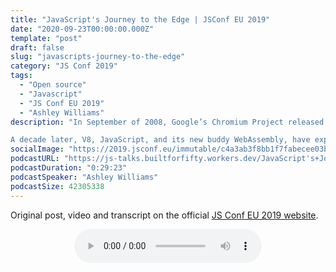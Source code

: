 ```yaml
---
title: "JavaScript's Journey to the Edge | JSConf EU 2019"
date: "2020-09-23T00:00:00.000Z"
template: "post"
draft: false
slug: "javascripts-journey-to-the-edge"
category: "JS Conf 2019"
tags:
  - "Open source"
  - "Javascript"
  - "JS Conf EU 2019"
  - "Ashley Williams"
description: "In September of 2008, Google’s Chromium Project released V8, a JavaScript engine, as part of a browser optimization wave that heralded the era of JavaScript browser applications that we both love, and love to hate. Less than a year later, in 2009, Ryan Dahl announced (at this very conference!) a way to run the V8 browser environment outside of the browser- Node.js, a platform that held the promise of unifying web application development, where both client and server side development could happen in the same language - JavaScript.

A decade later, V8, JavaScript, and its new buddy WebAssembly, have expanded to lands charted only a few years after Node.js debuted- known (confusingly) as the “Edge”. In this talk, we’ll introduce what the “Edge” is and why we are excited for it to revolutionize computation on the web. We’ll explore how this adventurous JavaScript engine, V8, is so well suited to tasks previously limited to Virtual Machines, Containers, or even simply Operating Systems. Finally, we’ll talk about security, Spectre, and ask ourselves the age old question, “You can do it, but should you?”."
socialImage: "https://2019.jsconf.eu/immutable/c4a3ab3f8bb1f7fabecee03bdd395fdd9a1a2543/images/cms/ashley-williams-ef79607c-1000-square.jpg"
podcastURL: "https://js-talks.builtforfifty.workers.dev/JavaScript's+Journey+to+the+Edge+by+Ashley+Williams+JSConf+EU+2019.mp3"
podcastDuration: "0:29:23"
podcastSpeaker: "Ashley Williams"
podcastSize: 42305338
---
```


Original post, video and transcript on the official [JS Conf EU 2019 website](https://2019.jsconf.eu/ashley-williams/javascripts-journey-to-the-edge.html).

<!-- End of podcast preview -->

<div style="text-align: center">
	<audio controls="controls">
		<source type="audio/mp3" src="https://js-talks.builtforfifty.workers.dev/JavaScript's+Journey+to+the+Edge+by+Ashley+Williams+JSConf+EU+2019.mp3"></source>
		<p>Your browser does not support the audio element.</p>
	</audio>
</div>